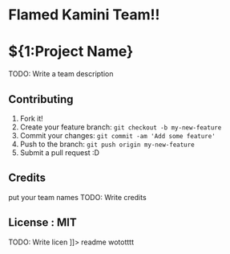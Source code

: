 # Flamed Kamini Team!!
 
# ${1:Project Name}
TODO: Write a team description 


## Contributing
1. Fork it!
2. Create your feature branch: `git checkout -b my-new-feature`
3. Commit your changes: `git commit -am 'Add some feature'`
4. Push to the branch: `git push origin my-new-feature`
5. Submit a pull request :D


## Credits
put your team names
TODO: Write credits
## License : MIT
TODO: Write licen
]]></content>
  <tabTrigger>readme</tabTrigger>
</snippet>
 wototttt
 
